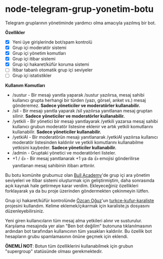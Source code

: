 # node-telegram-grup-yonetim-botu

Telegram gruplarının yönetiminde yardımcı olma amacıyla yazılmış bir bot.

**Özellikler**

- [x] Yeni üye girişlerinde bot/spam kontrolü
- [x] Grup içi moderatör sistemi
- [x] Grup içi yönetim komutları
- [x] Grup içi itibar sistemi
- [x] Grup içi hakaret/küfür koruma sistemi
- [ ] İtibar tabanlı otomatik grup içi seviyeler
- [ ] Grup içi istatistikler

**Kullanım Komutları**

- /sustur - Bir mesajı yanıtla yaparak /sustur yazılırsa, mesaj sahibi kullanıcı grupta herhangi bir türden (yazı, görsel, anket vs.) mesaj gönderemez. **Sadece yöneticiler ve moderatörler kullanabilir.**
- /sil - Bir mesajı yanıtla yaparak /sil yazılırsa yanıtlanan mesaj gruptan silinir. **Sadece yöneticiler ve moderatörler kullanabilir.**
- /yetkili - Bir yönetici bir mesajı yanıtlayarak /yetkili yazarsa mesaj sahibi kullanıcı grubun moderatör listesine eklenir ve artık yetkili komutlarını kullanabilir. **Sadece yöneticiler kullanabilir.**
- /yetkiAl - Bir moderatörün mesajı yanıtlanarak /yetkiAl yazılırsa kullanıcı moderatör listesinden kaldırılır ve yetkili komutlarını kullanabilme yetkisini kaybeder. **Sadece yöneticiler kullanabilir.**
- /admin - Gruptaki yönetici ve moderatörleri listeler.
- +1 / 👍 - Bir mesaj yanıtlanarak +1 ya da 👍 emojisi gönderilirse yanıtlanan mesaj sahibinin itibarı arttırılır.

Bu botu komünite grubumuz olan [Bull Academy](t.me/BullAcademy)'de grup içi ara yönetim seviyeleri ve itibar sistemi oluşturmak için geliştirmiştim, daha sonrasında açık kaynak hale getirmeye karar verdim. Ekleyeceğiniz özellikleri forklayarak ya da bu proje üzerinden göndermekten çekinmeyin lütfen.

Grup içi hakaret/küfür kontrolünde [Özcan Oğuz](https://github.com/ooguz/)'un [turkce-kufur-karaliste](https://github.com/ooguz/turkce-kufur-karaliste) projesini kullandım. Kelime eklemek/çıkarmak için karaliste.js dosyasını düzenleyebilirsiniz.

Yeni giren kullanıcıların tüm mesaj alma yetkileri alınır ve susturulur. Karşılama mesajında yer alan "Ben bot değilim" butonuna tıklanılmasının ardından bot tarafından kullanıcının tüm yasakları kaldırılır. Bu özellik bot hesapların grubu spamlamasının önüne geçmek için eklendi.

**ÖNEMLİ NOT**: Botun tüm özelliklerini kullanabilmek için grubun "supergroup" statüsünde olması gerekmektedir.
